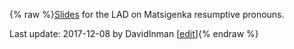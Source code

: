 {% raw %}[Slides](http://students.washington.edu/davinman/pdf/mcb-pro.pdf) for
the LAD on Matsigenka resumptive pronouns.

Last update: 2017-12-08 by DavidInman [[edit](https://github.com/delph-in/docs/wiki/LadUW20171207/_edit)]{% endraw %}